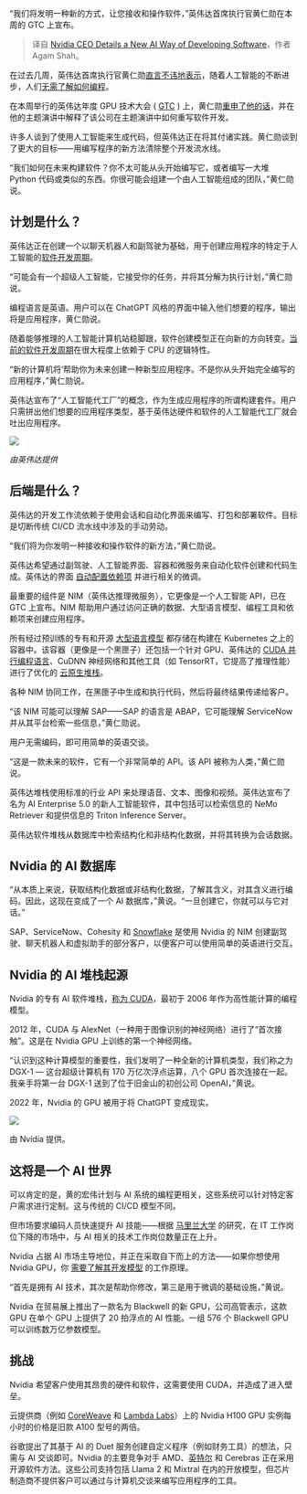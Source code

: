 
<!--
title: 英伟达CEO介绍了一种新的AI软件开发方式
cover: https://cdn.thenewstack.io/media/2024/03/c206efb3-jensen_huang-nvidia.png
-->

“我们将发明一种新的方式，让您接收和操作软件，”英伟达首席执行官黄仁勋在本周的 GTC 上宣布。

> 译自 [Nvidia CEO Details a New AI Way of Developing Software](https://thenewstack.io/nvidia-ceo-details-a-new-ai-way-of-developing-software/)，作者 Agam Shah。

在过去几周，英伟达首席执行官黄仁勋[直言不讳地表示](https://thenewstack.io/nvidia-wants-to-rewrite-the-software-development-stack/)，随着人工智能的不断进步，人们[无需了解如何编程](https://thenewstack.io/making-sense-of-sam-altmans-7-trillion-ai-chips-gambit/)。

在本周举行的英伟达年度 GPU 技术大会 ( [GTC](https://www.nvidia.com/gtc/) ) 上，黄仁勋[重申了他的话](https://blogs.nvidia.com/blog/2024-GTC-keynote/)，并在他的主题演讲中解释了该公司在主题演讲中如何重写软件开发。

许多人谈到了使用人工智能来生成代码，但英伟达正在将其付诸实践。黄仁勋谈到了更大的目标——用编写程序的新方法清除整个开发流水线。

“我们如何在未来构建软件？你不太可能从头开始编写它，或者编写一大堆 Python 代码或类似的东西。你很可能会组建一个由人工智能组成的团队，”黄仁勋说。

## 计划是什么？

英伟达正在创建一个以聊天机器人和副驾驶为基础，用于创建应用程序的特定于人工智能的[软件开发周期](https://thenewstack.io/security-testing-must-be-part-of-software-development-life-cycle/)。

“可能会有一个超级人工智能，它接受你的任务，并将其分解为执行计划，”黄仁勋说。

编程语言是英语。用户可以在 ChatGPT 风格的界面中输入他们想要的程序，输出将是应用程序，黄仁勋说。

随着能够推理的人工智能计算机站稳脚跟，软件创建模型正在向新的方向转变。[当前的软件开发周期](https://thenewstack.io/devops/)在很大程度上依赖于 CPU 的逻辑特性。

“新的计算机将‘帮助你为未来创建一种新型应用程序。不是你从头开始完全编写的应用程序，”黄仁勋说。

英伟达宣布了“人工智能代工厂”的概念，作为生成应用程序的所谓构建套件。用户只需拼出他们想要的应用程序类型，基于英伟达硬件和软件的人工智能代工厂就会吐出应用程序。

![](https://cdn.thenewstack.io/media/2024/03/8e4b0635-vivy0652-1-scaled.jpg-1024x683.webp)

*由英伟达提供*

## 后端是什么？

英伟达的开发工作流依赖于使用会话和自动化界面来编写、打包和部署软件。目标是切断传统 CI/CD 流水线中涉及的手动劳动。

“我们将为你发明一种接收和操作软件的新方法，”黄仁勋说。

英伟达希望通过副驾驶、人工智能界面、容器和微服务来自动化软件创建和代码生成。英伟达的界面 [自动配置依赖项](https://thenewstack.io/automated-dependency-management-with-depfu/) 并进行相关的微调。

最重要的组件是 NIM（英伟达推理微服务），它更像是一个人工智能 API，已在 GTC 上宣布。NIM 帮助用户通过访问正确的数据、大型语言模型、编程工具和依赖项来创建应用程序。

所有经过预训练的专有和开源 [大型语言模型](https://thenewstack.io/top-5-large-language-models-and-how-to-use-them-effectively/) 都存储在构建在 Kubernetes 之上的容器中。该容器（更像是一个黑匣子）还包括一个针对 GPU、英伟达的 [CUDA 并行编程语言](https://thenewstack.io/nvidias-cuda-12-is-here-to-bring-out-the-animal-in-gpus/)、CuDNN 神经网络和其他工具（如 TensorRT，它提高了推理性能）进行了优化的 [云原生堆栈](https://thenewstack.io/what-is-the-modern-cloud-native-stack/)。

各种 NIM 协同工作，在黑匣子中生成和执行代码，然后将最终结果传递给客户。

“该 NIM 可能可以理解 SAP——SAP 的语言是 ABAP，它可能理解 ServiceNow 并从其平台检索一些信息，”黄仁勋说。

用户无需编码，即可用简单的英语交谈。

“这是一款未来的软件，它有一个非常简单的 API。该 API 被称为人类，”黄仁勋说。

英伟达堆栈使用标准的行业 API 来处理语音、文本、图像和视频。英伟达宣布了名为 AI Enterprise 5.0 的新人工智能软件，其中包括可以检索信息的 NeMo Retriever 和提供信息的 Triton Inference Server。

英伟达软件堆栈从数据库中检索结构化和非结构化数据，并将其转换为会话数据。
## Nvidia 的 AI 数据库

“从本质上来说，获取结构化数据或非结构化数据，了解其含义，对其含义进行编码。因此，这现在变成了一个 AI 数据库，”黄说。“一旦创建它，你就可以与它对话。”

SAP、ServiceNow、Cohesity 和 [Snowflake](https://www.snowflake.com/?utm_content=inline-mention) 是使用 Nvidia 的 NIM 创建副驾驶、聊天机器人和虚拟助手的部分客户，以便客户可以使用简单的英语进行交互。

## Nvidia 的 AI 堆栈起源

Nvidia 的专有 AI 软件堆栈，[称为 CUDA](https://thenewstack.io/nvidia-hones-in-on-apple-like-approach-to-ai-with-cuda/)，最初于 2006 年作为高性能计算的编程模型。

2012 年，CUDA 与 AlexNet（一种用于图像识别的神经网络）进行了“首次接触”。这是在 Nvidia GPU 上训练的第一个神经网络。

“认识到这种计算模型的重要性，我们发明了一种全新的计算机类型，我们称之为 DGX-1 — 这台超级计算机有 170 万亿次浮点运算，八个 GPU 首次连接在一起。我亲手将第一台 DGX-1 送到了位于旧金山的初创公司 OpenAI，”黄说。

2022 年，Nvidia 的 GPU 被用于将 ChatGPT 变成现实。

![](https://cdn.thenewstack.io/media/2024/03/ac4fee75-mjc_2441-2-scaled.jpg-1024x683.webp)

由 Nvidia 提供。

## 这将是一个 AI 世界

可以肯定的是，黄的宏伟计划与 AI 系统的编程更相关，这些系统可以针对特定客户需求进行定制。这与传统的 CI/CD 模型不同。

但市场要求编码人员快速提升 AI 技能——根据 [马里兰大学](https://www.aimaps.ai/) 的研究，在 IT 工作岗位下降的市场中，与 AI 相关的技术工作岗位数量正在上升。

Nvidia 占据 AI 市场主导地位，并正在采取自下而上的方法——如果你想使用 Nvidia GPU，你 [需要了解其开发模型](https://thenewstack.io/ai-development-needs-to-focus-more-on-data-less-on-models/) 的工作原理。

“首先是拥有 AI 技术，其次是帮助你修改，第三是用于微调的基础设施，”黄说。

Nvidia 在贸易展上推出了一款名为 Blackwell 的新 GPU，公司高管表示，这款 GPU 在单个 GPU 上提供了 20 拍浮点的 AI 性能。一组 576 个 Blackwell GPU 可以训练数万亿参数模型。

## 挑战

Nvidia 希望客户使用其昂贵的硬件和软件，这需要使用 CUDA，并造成了进入壁垒。

云提供商（例如 [CoreWeave](https://www.coreweave.com/gpu-cloud-pricing) 和 [Lambda Labs](https://lambdalabs.com/service/gpu-cloud)）上的 Nvidia H100 GPU 实例每小时的价格是旧款 A100 型号的两倍。

谷歌提出了其基于 AI 的 Duet 服务创建自定义程序（例如财务工具）的想法，只需与 AI 交谈即可。Nvidia 的主要竞争对手 AMD、[英特尔](https://thenewstack.io/intels-gelsinger-openais-altman-augur-the-future-of-genai/) 和 Cerebras 正在采用开源软件方法。这些公司支持包括 Llama 2 和 Mixtral 在内的开放模型，但芯片制造商不提供客户可以通过与计算机交谈来编写应用程序的工具。
